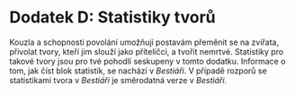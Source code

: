 # Dodatek D: Statistiky tvorů

Kouzla a schopnosti povolání umožňují postavám přeměnit se na zvířata, přivolat tvory, kteří jim slouží jako přítelíčci, a tvořit nemrtvé. Statistiky pro takové tvory jsou pro tvé pohodlí seskupeny v tomto dodatku. Informace o tom, jak číst blok statistik, se nachází v *Bestiáři*. V případě rozporů se statistikami tvora v *Bestiáři* je směrodatná verze v *Bestiáři*.

